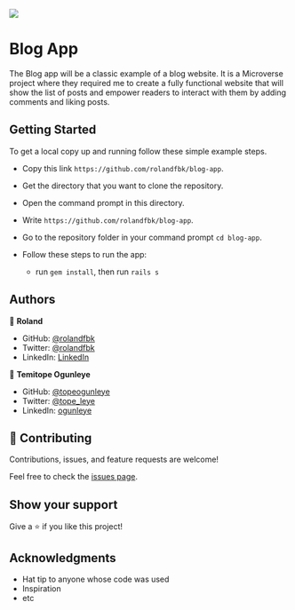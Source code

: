 ![](https://img.shields.io/badge/Microverse-blueviolet)

# Blog App

The Blog app will be a classic example of a blog website. It is a Microverse project where they required me to create a fully functional website that will show the list of posts and empower readers to interact with them by adding comments and liking posts.

## Getting Started
To get a local copy up and running follow these simple example steps.

- Copy this link `https://github.com/rolandfbk/blog-app`.
- Get the directory that you want to clone the repository.
- Open the command prompt in this directory.
- Write `https://github.com/rolandfbk/blog-app`.
- Go to the repository folder in your command prompt `cd blog-app`.

- Follow these steps to run the app:
  - run `gem install`, then run `rails s`

## Authors

👤 **Roland**

- GitHub: [@rolandfbk](https://github.com/rolandfbk)
- Twitter: [@rolandfbk](https://twitter.com/rolandfbk)
- LinkedIn: [LinkedIn](https://www.linkedin.com/in/roland-ossisa-yuma)

👤 **Temitope Ogunleye**

- GitHub: [@topeogunleye](https://github.com/topeogunleye)
- Twitter: [@tope_leye](https://twitter.com/tope_leye)
- LinkedIn: [ogunleye](https://linkedin.com/in/ogunleye)

## 🤝 Contributing

Contributions, issues, and feature requests are welcome!

Feel free to check the [issues page](../../issues/).

## Show your support

Give a ⭐️ if you like this project!

## Acknowledgments

- Hat tip to anyone whose code was used
- Inspiration
- etc